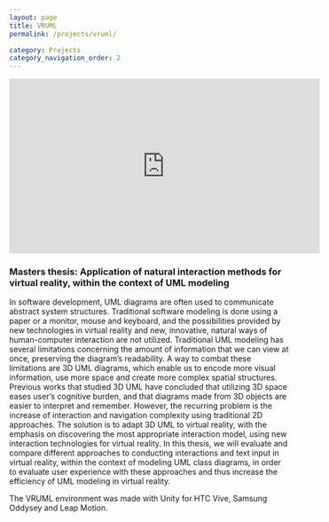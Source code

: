 ```yaml
---
layout: page
title: VRUML
permalink: /projects/vruml/

category: Projects
category_navigation_order: 2
---
```


<iframe width="560" height="315" src="https://youtu.be/gw3hatmvJvc" frameborder="0" allow="autoplay; encrypted-media" allowfullscreen> </iframe>

### Masters thesis: Application of natural interaction methods for virtual reality, within the context of UML modeling ###
In software development, UML diagrams are often used to communicate abstract
system structures. Traditional software modeling is done using a paper or a monitor,
mouse and keyboard, and the possibilities provided by new technologies in virtual
reality and new, innovative, natural ways of human-computer interaction are not
utilized. Traditional UML modeling has several limitations concerning the amount
of information that we can view at once, preserving the diagram’s readability. A
way to combat these limitations are 3D UML diagrams, which enable us to encode
more visual information, use more space and create more complex spatial structures.
Previous works that studied 3D UML have concluded that utilizing 3D space eases
user’s cognitive burden, and that diagrams made from 3D objects are easier to interpret and remember. However, the recurring problem is the increase of interaction
and navigation complexity using traditional 2D approaches. The solution is to adapt
3D UML to virtual reality, with the emphasis on discovering the most appropriate
interaction model, using new interaction technologies for virtual reality. In this thesis, we will evaluate and compare different approaches to conducting interactions
and text input in virtual reality, within the context of modeling UML class diagrams,
in order to evaluate user experience with these approaches and thus increase the
efficiency of UML modeling in virtual reality.

The VRUML environment was made with Unity for HTC Vive, Samsung Oddysey and Leap Motion.